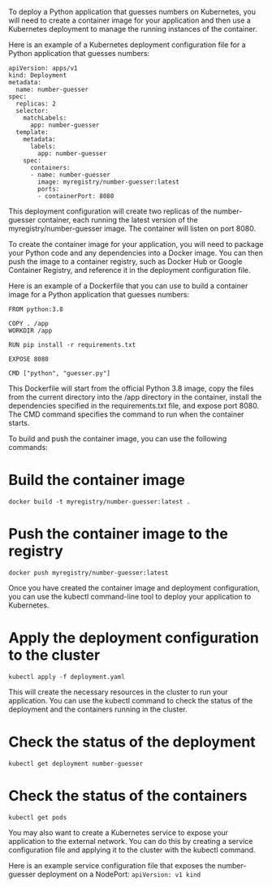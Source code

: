 To deploy a Python application that guesses numbers on Kubernetes, you will need to create a container image for your application and then use a Kubernetes deployment to manage the running instances of the container.

Here is an example of a Kubernetes deployment configuration file for a Python application that guesses numbers:
```
apiVersion: apps/v1
kind: Deployment
metadata:
  name: number-guesser
spec:
  replicas: 2
  selector:
    matchLabels:
      app: number-guesser
  template:
    metadata:
      labels:
        app: number-guesser
    spec:
      containers:
      - name: number-guesser
        image: myregistry/number-guesser:latest
        ports:
        - containerPort: 8080
```

This deployment configuration will create two replicas of the number-guesser container, each running the latest version of the myregistry/number-guesser image. The container will listen on port 8080.

To create the container image for your application, you will need to package your Python code and any dependencies into a Docker image. You can then push the image to a container registry, such as Docker Hub or Google Container Registry, and reference it in the deployment configuration file.

Here is an example of a Dockerfile that you can use to build a container image for a Python application that guesses numbers:
```
FROM python:3.8

COPY . /app
WORKDIR /app

RUN pip install -r requirements.txt

EXPOSE 8080

CMD ["python", "guesser.py"]
```

This Dockerfile will start from the official Python 3.8 image, copy the files from the current directory into the /app directory in the container, install the dependencies specified in the requirements.txt file, and expose port 8080. The CMD command specifies the command to run when the container starts.

To build and push the container image, you can use the following commands:

# Build the container image
``docker build -t myregistry/number-guesser:latest .``

# Push the container image to the registry
``docker push myregistry/number-guesser:latest``

Once you have created the container image and deployment configuration, you can use the kubectl command-line tool to deploy your application to Kubernetes.

# Apply the deployment configuration to the cluster
``kubectl apply -f deployment.yaml``

This will create the necessary resources in the cluster to run your application. You can use the kubectl command to check the status of the deployment and the containers running in the cluster.

# Check the status of the deployment
``kubectl get deployment number-guesser``

# Check the status of the containers
``kubectl get pods``

You may also want to create a Kubernetes service to expose your application to the external network. You can do this by creating a service configuration file and applying it to the cluster with the kubectl command.

Here is an example service configuration file that exposes the number-guesser deployment on a NodePort:
``
apiVersion: v1
kind
``
